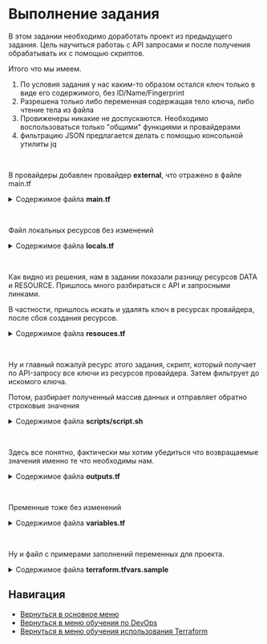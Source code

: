 Выполнение задания
===

<p>В этом задании необходимо доработать проект из предыдущего задания. Цель научиться работаь с API запросами и после получения обрабатывать их с помощью скриптов.</p>
<p>Итого что мы имеем.</p>

1. По условия задания у нас каким-то образом остался ключ только в виде его содержимого, без ID/Name/Fingerprint
2. Разрешена только либо переменная содержащая тело ключа, либо чтение тела из файла
3. Провиженеры никакие не доспускаются. Необходимо воспользоваться только "общими" функциями и провайдерами
4. фильтрацию JSON предлагается делать с помощью консольной утилиты jq

<br><p>В провайдеры добавлен провайдер <b>external</b>, что отражено в файле main.tf</p>

<details>
<summary>Содержимое файла <b>main.tf</b></summary>

```yml
terraform {
  required_providers {
    digitalocean = {
      source = "digitalocean/digitalocean"
      version = "~> 2.0"
    }
    external = {
      source = "hashicorp/external"
      version = "2.2.3"
    }
  }
}

provider "digitalocean" {
  token = var.do_token
}

provider "external" {
  # Configuration options
}

```

</details>

<br><p>Файл локальных ресурсов без изменений</p> 

<details>
<summary>Содержимое файла <b>locals.tf</b></summary>

```yml
locals {
  # Увидел такое решение по пренеймингу размеров VPC
  # Использование:
  # size = local.sizes.nano

  sizes = {
    nano      = "s-1vcpu-1gb"
    micro     = "s-2vcpu-2gb"
    small     = "s-2vcpu-4gb"
    medium    = "s-4vcpu-8gb"
    large     = "s-6vcpu-16gb"
    x-large   = "s-8vcpu-32gb"
    xx-large  = "s-16vcpu-64gb"
    xxx-large = "s-24vcpu-128gb"
    maximum   = "s-32vcpu-192gb"
  }
  
  # Увидел такое решение по пренеймингу регионов
  # Использование:
  # size = local.regions.frankfurt

  regions = {
    new_york_1    = "nyc1"
    new_york_3    = "nyc3"
    san_francisco = "sfo3"
    amsterdam     = "ams3"
    singapore     = "sgp1"
    london        = "lon1"
    frankfurt     = "fra1"
    toronto       = "tor1"
    india         = "blr1"
  }
}

```

</details>

<br><p>Как видно из решения, нам в задании показали разницу ресурсов DATA и RESOURCE. Пришлось много разбираться с API и запросными линками.</p>
<p>В частности, пришлось искать и удалять ключ в ресурсах провайдера, после сбоя создания ресурсов.</p>

<details>
<summary>Содержимое файла <b>resouces.tf</b></summary>

```yml
resource "digitalocean_droplet" "srv" {
  image  = var.vm_img
  name   = var.vm_name
  region = local.regions.frankfurt
  size   = local.sizes.nano
  tags   = [var.tag_cources, var.tag_task, var.tag_user_email]
  ssh_keys = [data.external.export_shared_key.result.id, digitalocean_ssh_key.user.id]
}

data "external" "export_shared_key" {
  program = ["bash", "${path.root}/scripts/script.sh"]

  query = {
    token = var.do_token
    pub_key = var.ssh_pub_key_shared
  }
}

resource "digitalocean_ssh_key" "user" {
  name       = "Terraform user key"
  public_key = file(var.ssh_pub_key_user)

```

</details>

<br><p>Ну и главный пожалуй ресурс этого задания, скрипт, который получает по API-запросу все ключи из ресурсов провайдера. Затем фильтрует до искомого ключа.</p>
<p>Потом, разбирает полученный массив данных и отправляет обратно строковые значения</p>

<details>
<summary>Содержимое файла <b>scripts/script.sh</b></summary>

```bash
#!/bin/bash
# это промежуточный вариант, до полного понимания как это должно работать
# token=`grep do_token ./terraform.tfvars | cut -d ' ' -f 3 | cut -d '"' -f 2`
# pub_key=`grep pub_key ./terraform.tfvars | cut -d ' ' -f 3,4 | cut -d '"' -f 2`

eval "$(jq -r '@sh "token=\(.token) pub_key=\(.pub_key)"')"

curl_result=$(curl --silent -X GET -H "Content-Type: application/json" -H "Authorization: Bearer $token" "https://api.digitalocean.com/v2/account/keys?per_page=200" | jq -r '.ssh_keys[] | select(.public_key=="'"$pub_key"'")')

id=`echo $curl_result | jq -r '.id'`
name=`echo $curl_result | jq -r '.name'`
fingerprint=`echo $curl_result | jq -r '.fingerprint'`

echo `jq -n --arg id "$id" \
            --arg name "$name" \
            --arg fingerprint "$fingerprint" \
            '{"id":$id, "name":$name, "fingerprint":$fingerprint}'`

```

> Ответ от куратора на вопрос про возврат значений
> "... TF здесь подсказывает, что ожидает получить в JSON только строковые значения, так как идентификатор число и хочется вернуть его как число, но это ограничение именно провайдера."

</details>

<br><p>Здесь все понятно, фактически мы хотим убедиться что возвращаемые значения именно те что необходимы нам.</p>

<details>
<summary>Содержимое файла <b>outputs.tf</b></summary>

```yml
output "shared_ssh-key_id" {
  description = "Export ID Shared key from external provider"
  value       = data.external.export_shared_key.result.id
}

output "shared_ssh-key_name" {
  description = "Export NAME Shared key from external provider"
  value       = data.external.export_shared_key.result.name
}

output "shared_ssh-key_fingerprint" {
  description = "Export FINGERPRINT Shared key from external provider"
  value       = data.external.export_shared_key.result.fingerprint
}

output "ipv4_public" {
  description = "DigitalOcean output IPv4 public address"
  value       = digitalocean_droplet.srv.ipv4_address
}

```

</details>

<br><p>Пременные тоже без изменений</p>

<details>
<summary>Содержимое файла <b>variables.tf</b></summary>

```yml
variable "do_token" {
  type = string
  sensitive = true
}

variable "ssh_pub_key_shared" {
  type = string
  sensitive = true
}

variable "ssh_pub_key_user" {
  type = string
  sensitive = true
}

variable "tag_task" {
  type = string
}

variable "tag_user_email" {
  type = string
}

variable "tag_cources" {
  type = string
}

variable "vm_name" {
  type = string
  default = "test"
}

variable "vm_img" {
  type = string
  default = "ubuntu-20-04-x64"
}

```

</details>

<br><p>Ну и файл с примерами заполнений переменных для проекта.</p>

<details>
<summary>Содержимое файла <b>terraform.tfvars.sample</b></summary>

```yml
do_token = "your_token"
tag_task = "task_name:your_task"
tag_user_email = "user_email:your_email"
tag_cources = "cources:your_cources"
vm_name = "do_vm-name"
vm_img = "ubuntu-20-04-x64"
ssh_pub_key_shared = "SHARED_BODY_SSH_KEY"
ssh_pub_key_user = "PATH_to_YOUR_SSH_KEY"

```

</details>

Навигация
---

* [Вернуться в основное меню](../../README.md)
* [Вернуться в меню обучения по DevOps](../README.md)
* [Вернуться в меню обучения использования Terraform](./README.md)
